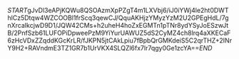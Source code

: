 $START$gJvDl3eAPjKQWu8QSOAzmXpPZgT4m1LXVbj6/iJ0iYWj4le2ht0DWThlCz5Dtqw4WZCOOBl1frScq3qewCJ/QquAKHjzYMyzYzM2U2GPEgHdL/7gnXrcaIkcjwD9D1/JQW42CMs+h2uheH4hoZxEGMTn1pTNr8ydYSyJoESzwJtB/2PnfSzb61LUFOPiDpweePzM9YiYurUAWUZ5dS2CyMZ4ch8lrq4aXKECaF6zHcVDxZZqddKGcKrLR/fJKPN5jtCAkLpiu7fBpbQrGMKdeiS5C2qrTHZ+2INrY9H2+RAVndmE3TZ1GR7b1UrVKX4SLQZl6fx7lr7qgy0Ge1zcYA==$END$